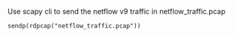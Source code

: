 
Use scapy cli to send the netflow v9 traffic in netflow_traffic.pcap
```
sendp(rdpcap("netflow_traffic.pcap"))
```